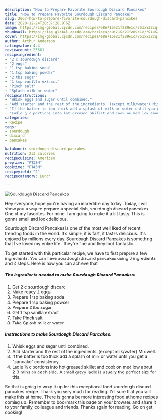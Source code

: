 ```yaml
---
description: "How to Prepare Favorite Sourdough Discard Pancakes"
title: "How to Prepare Favorite Sourdough Discard Pancakes"
slug: 2067-how-to-prepare-favorite-sourdough-discard-pancakes
date: 2020-12-24T20:07:28.976Z
image: https://img-global.cpcdn.com/recipes/e8e715e21f289e1c/751x532cq70/sourdough-discard-pancakes-recipe-main-photo.jpg
thumbnail: https://img-global.cpcdn.com/recipes/e8e715e21f289e1c/751x532cq70/sourdough-discard-pancakes-recipe-main-photo.jpg
cover: https://img-global.cpcdn.com/recipes/e8e715e21f289e1c/751x532cq70/sourdough-discard-pancakes-recipe-main-photo.jpg
author: Arthur Anderson
ratingvalue: 4.4
reviewcount: 25661
recipeingredient:
- "2 c sourdough discard"
- "2 eggs"
- "1 tsp baking soda"
- "1 tsp baking powder"
- "2 tbs sugar"
- "1 tsp vanilla extract"
- "Pinch salt"
- "Splash milk or water"
recipeinstructions:
- "Whisk eggs and sugar until combined."
- "Add starter and the rest of the ingredients. (except milk/water) Mix well."
- "If the batter is too thick add a splash of milk or water until you get a &#34;pancake&#34; consistency."
- "Ladle ¼ c portions into hot greased skillet and cook on med low about 2-3 mins on each side. A small gravy ladle is usually the perfect size for this."
categories:
- Recipe
tags:
- sourdough
- discard
- pancakes

katakunci: sourdough discard pancakes 
nutrition: 233 calories
recipecuisine: American
preptime: "PT32M"
cooktime: "PT45M"
recipeyield: "2"
recipecategory: Lunch

---
```



![Sourdough Discard Pancakes](https://img-global.cpcdn.com/recipes/e8e715e21f289e1c/751x532cq70/sourdough-discard-pancakes-recipe-main-photo.jpg)

Hey everyone, hope you're having an incredible day today. Today, I will show you a way to prepare a special dish, sourdough discard pancakes. One of my favorites. For mine, I am going to make it a bit tasty. This is gonna smell and look delicious.



Sourdough Discard Pancakes is one of the most well liked of recent trending foods in the world. It's simple, it is fast, it tastes delicious. It's enjoyed by millions every day. Sourdough Discard Pancakes is something that I've loved my entire life. They're fine and they look fantastic.


To get started with this particular recipe, we have to first prepare a few ingredients. You can have sourdough discard pancakes using 8 ingredients and 4 steps. Here is how you can achieve that.

<!--inarticleads1-->

##### The ingredients needed to make Sourdough Discard Pancakes:

1. Get 2 c sourdough discard
1. Make ready 2 eggs
1. Prepare 1 tsp baking soda
1. Prepare 1 tsp baking powder
1. Prepare 2 tbs sugar
1. Get 1 tsp vanilla extract
1. Take Pinch salt
1. Take Splash milk or water




<!--inarticleads2-->

##### Instructions to make Sourdough Discard Pancakes:

1. Whisk eggs and sugar until combined.
1. Add starter and the rest of the ingredients. (except milk/water) Mix well.
1. If the batter is too thick add a splash of milk or water until you get a &#34;pancake&#34; consistency.
1. Ladle ¼ c portions into hot greased skillet and cook on med low about 2-3 mins on each side. A small gravy ladle is usually the perfect size for this.




So that is going to wrap it up for this exceptional food sourdough discard pancakes recipe. Thank you very much for reading. I'm sure that you will make this at home. There is gonna be more interesting food at home recipes coming up. Remember to bookmark this page on your browser, and share it to your family, colleague and friends. Thanks again for reading. Go on get cooking!
